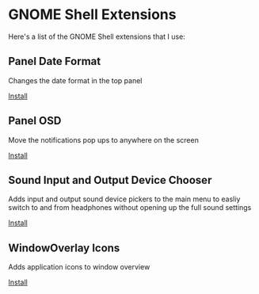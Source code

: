 # GNOME Shell Extensions

Here's a list of the GNOME Shell extensions that I use:

## Panel Date Format

Changes the date format in the top panel

[Install](https://extensions.gnome.org/extension/1462/panel-date-format/)

## Panel OSD

Move the notifications pop ups to anywhere on the screen

[Install](https://extensions.gnome.org/extension/708/panel-osd/)

## Sound Input and Output Device Chooser

Adds input and output sound device pickers to the main menu to easliy switch to
and from headphones without opening up the full sound settings

[Install](https://extensions.gnome.org/extension/906/sound-output-device-chooser/)

## WindowOverlay Icons

Adds application icons to window overview

[Install](https://extensions.gnome.org/extension/302/windowoverlay-icons/)
